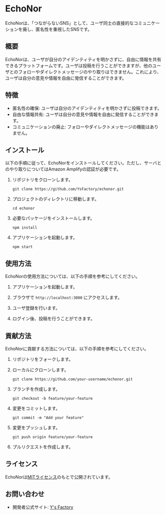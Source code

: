 # EchoNor

EchoNorは、「つながらないSNS」として、ユーザ同士の直接的なコミュニケーションを廃し、匿名性を重視したSNSです。

## 概要

EchoNorは、ユーザが自分のアイデンティティを明かさずに、自由に情報を共有できるプラットフォームです。ユーザは投稿を行うことができますが、他のユーザとのフォローやダイレクトメッセージのやり取りはできません。これにより、ユーザは自分の意見や情報を自由に発信することができます。

## 特徴

- 匿名性の確保: ユーザは自分のアイデンティティを明かさずに投稿できます。
- 自由な情報共有: ユーザは自分の意見や情報を自由に発信することができます。
- コミュニケーションの廃止: フォローやダイレクトメッセージの機能はありません。

## インストール

以下の手順に従って、EchoNorをインストールしてください。ただし、サーバとのやり取りについてはAmazon Amplifyの認証が必要です。

1. リポジトリをクローンします。
    ```shell
    git clone https://github.com/YsFactory/echonor.git
    ```

2. プロジェクトのディレクトリに移動します。
    ```shell
    cd echonor
    ```

3. 必要なパッケージをインストールします。
    ```shell
    npm install
    ```

4. アプリケーションを起動します。
    ```shell
    npm start
    ```

## 使用方法

EchoNorの使用方法については、以下の手順を参考にしてください。

1. アプリケーションを起動します。

2. ブラウザで `http://localhost:3000` にアクセスします。

3. ユーザ登録を行います。

4. ログイン後、投稿を行うことができます。

## 貢献方法

EchoNorに貢献する方法については、以下の手順を参考にしてください。

1. リポジトリをフォークします。

2. ローカルにクローンします。
    ```shell
    git clone https://github.com/your-username/echonor.git
    ```

3. ブランチを作成します。
    ```shell
    git checkout -b feature/your-feature
    ```

4. 変更をコミットします。
    ```shell
    git commit -m "Add your feature"
    ```

5. 変更をプッシュします。
    ```shell
    git push origin feature/your-feature
    ```

6. プルリクエストを作成します。

## ライセンス

EchoNorは[MITライセンス](https://opensource.org/licenses/MIT)のもとで公開されています。

## お問い合わせ

- 開発者公式サイト: [Y's Factory](https://ysfactoryportal.com/)
